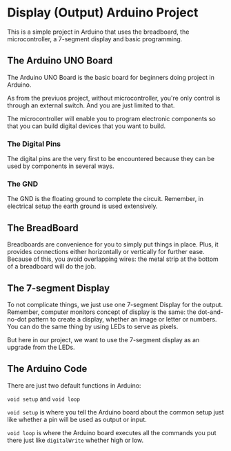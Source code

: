 # Display (Output) Arduino Project

This is a simple project in Arduino that uses 
the breadboard, the microcontroller, 
a 7-segment display and basic programming.

## The Arduino UNO Board
The Arduino UNO Board is the basic board
for beginners doing project in Arduino.

As from the previuos project, without
microcontroller, you're only control is 
through an external switch. And you
are just limited to that.

The microcontroller will enable you to
program electronic components so that you
can build digital devices that you want
to build.

### The Digital Pins
The digital pins are the very first to be 
encountered because they can be used by
components in several ways.

### The GND
The GND is the floating ground to complete
the circuit. Remember, in electrical setup
the earth ground is used extensively. 

## The BreadBoard
Breadboards are convenience for you to
simply put things in place. Plus,
it provides connections either horizontally
or vertically for further ease. Because
of this, you avoid overlapping wires:
the metal strip at the bottom of a breadboard
will do the job.

## The 7-segment Display
To not complicate things, we just use one 7-segment
Display for the output. Remember, computer monitors 
concept of display is the same: the dot-and-no-dot
pattern to create a display, whether an image
or letter or numbers. You can do the same thing
by using LEDs to serve as pixels.

But here in our project, we want to use the 7-segment
display as an upgrade from the LEDs.

## The Arduino Code
There are just two default functions in Arduino:

`void setup` and `void loop`

`void setup` is where you tell the Arduino board about
the common setup just like whether a pin will
be used as output or input.

`void loop` is where the Arduino board executes
all the commands you put there just like
`digitalWrite` whether high or low.
